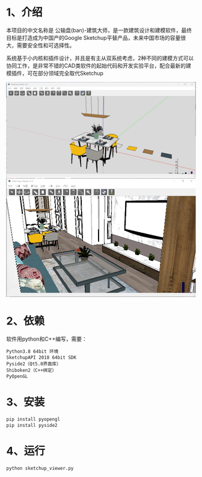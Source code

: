 # 1、介绍

本项目的中文名称是 公输盘(ban)-建筑大师，是一款建筑设计和建模软件，最终目标是打造成为中国产的Google Sketchup平替产品，未来中国市场的容量很大，需要安全性和可选择性。

系统基于小内核和插件设计，并且是有主从双系统考虑，2种不同的建模方式可以协同工作，是非常不错的CAD类软件的起始代码和开发实验平台，配合最新的建模插件，可在部分领域完全取代Sketchup

![screenshot](https://github.com/lihang185/sketchup_viewer/blob/main/screenshot/view1.png?raw=true)
![screenshot](https://github.com/lihang185/sketchup_viewer/blob/main/screenshot/view2.png?raw=true)

# 2、依赖
软件用python和C++编写，需要：
```
Python3.8 64bit 环境
SketchupAPI 2018 64bit SDK
Pyside2（Qt5.0界面库）
Shiboken2（C++绑定）
PyOpenGL
```

# 3、安装
```
pip install pyopengl
pip install pyside2
```

# 4、运行
```
python sketchup_viewer.py
```
